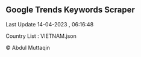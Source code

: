 

## Google Trends Keywords Scraper 
 
Last Update 14-04-2023 , 06:16:48

Country List :
VIETNAM.json



© Abdul Muttaqin 
